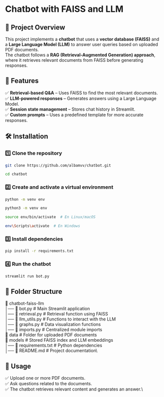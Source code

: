 # Chatbot with FAISS and LLM  

## 📌 Project Overview  
This project implements a **chatbot** that uses a **vector database (FAISS)** and a **Large Language Model (LLM)** to answer user queries based on uploaded PDF documents.  
The chatbot follows a **RAG (Retrieval-Augmented Generation) approach**, where it retrieves relevant documents from FAISS before generating responses.  

## 🚀 Features  
✅ **Retrieval-based Q&A** – Uses FAISS to find the most relevant documents.  
✅ **LLM-powered responses** – Generates answers using a Large Language Model.  
✅ **Session state management** – Stores chat history in Streamlit.  
✅ **Custom prompts** – Uses a predefined template for more accurate responses.  

## 🛠️ Installation  

### 1️⃣ Clone the repository  
```bash 
git clone https://github.com/albamvv/chatbot.git
```
```bash 
cd chatbot
```

### 2️⃣ Create and activate a virtual environment
```bash  
python -m venv env 
```
```bash
python3 -m venv env
```

```bash 
source env/bin/activate  # En Linux/macOS
```

```bash
env\Scripts\activate  # En Windows
```
### 3️⃣ Install dependencies 
```bash  
pip install -r requirements.txt 
```
### 4️⃣ Run the chatbot 
```bash 
streamlit run bot.py
```

## 📂 Folder Structure
📂 chatbot-faiss-llm \
│── 📜 bot.py   # Main Streamlit application \
│── 📜 retrieval.py   # Retrieval function using FAISS \
│── 📜 llm_utils.py # Functions to interact with the LLM \
│── 📜 graphs.py # Data visualization functions \
│── 📜 imports.py # Centralized module imports \
📂 data # Folder for uploaded PDF documents \
📂 models # Stored FAISS index and LLM embeddings \
│── 📜 requirements.txt # Python dependencies \
│── 📜 README.md # Project documentation\


## 📝 Usage
✅ Upload one or more PDF documents.\
✅ Ask questions related to the documents.\
✅ The chatbot retrieves relevant content and generates an answer.\
